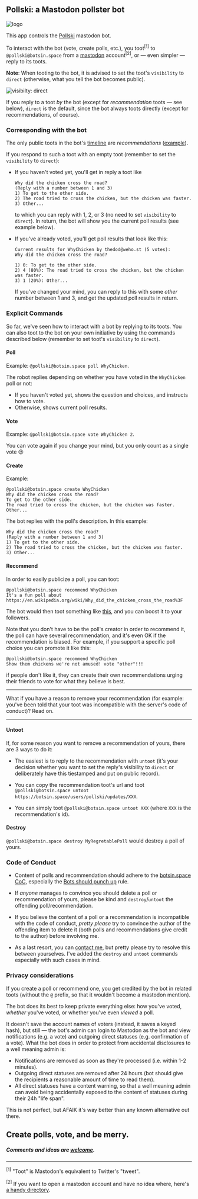 ## Pollski: a Mastodon pollster bot

![logo](https://cdn.glitch.com/f0a98492-b168-4c48-9546-fc6646c830fb%2Fpollski.png?1496420994865)

This app controls the [Pollski](https://botsin.space/@pollski) mastodon bot.

To interact with the bot (vote, create polls, etc.), you toot<sup>[1]</sup> to
`@pollski@botsin.space` from a
[mastodon](https://en.wikipedia.org/wiki/Mastodon_(software))
account<sup>[2]</sup>,
or — even simpler — reply to its toots.

**Note**: When tooting to the bot, it is advised to set the toot's `visibility` to `direct` (otherwise, what you tell the bot becomes public).

![visibilty: direct](https://cdn.glitch.com/f0a98492-b168-4c48-9546-fc6646c830fb%2Fvisibility-direct.jpg?1496750777298)

If you reply to a toot *by* the bot (except for *recommendation* toots — see below), `direct` is the default, since the bot always toots directly (except for recommendations, of course).

### Corresponding with the bot

The only public toots in the bot's [timeline](https://botsin.space/@pollski/) are *recommendations* ([example](https://botsin.space/@pollski/202074)).

If you respond to such a toot with an empty toot (remember to set the `visibility` to `direct`):

* If you haven't voted yet, you'll get in reply a toot like
  ```
  Why did the chicken cross the road?
  (Reply with a number between 1 and 3)
  1) To get to the other side.
  2) The road tried to cross the chicken, but the chicken was faster.
  3) Other...
  ```
  to which you can reply with 1, 2, or 3
  (no need to set `visibility` to `direct`).
  In return, the bot will show you the current poll results
  (see example below).
  
* If you've already voted, you'll get poll results that look like this:
  ```
  Current results for WhyChicken by thedod@weho.st (5 votes):
  Why did the chicken cross the road?

  1) 0: To get to the other side.
  2) 4 (80%): The road tried to cross the chicken, but the chicken was faster.
  3) 1 (20%): Other...
  ```
  If you've changed your mind, you can reply to this with some *other* number
  between 1 and 3, and get the updated poll results in return.
  
### Explicit Commands

So far, we've seen how to interact with a bot by replying to its toots.
You can also toot to the bot on your own initiative by using the commands described below (remember to set toot's `visibility` to `direct`).

#### Poll
Example: `@pollski@botsin.space poll WhyChicken`.

The robot replies depending on whether you have voted in the `WhyChicken` poll or not:

* If you haven't voted yet, shows the question and choices,
  and instructs how to vote.
* Otherwise, shows current poll results.

#### Vote
Example: `@pollski@botsin.space vote WhyChicken 2`.

You can vote again if you change your mind, but you only count as a single vote 😉

#### Create

Example:

```
@pollski@botsin.space create WhyChicken
Why did the chicken cross the road?
To get to the other side.
The road tried to cross the chicken, but the chicken was faster.
Other...
```

The bot replies with the poll's description. In this example:

```
Why did the chicken cross the road?
(Reply with a number between 1 and 3)
1) To get to the other side.
2) The road tried to cross the chicken, but the chicken was faster.
3) Other...
```

#### Recommend

In order to easily publicize a poll, you can toot:

```
@pollski@botsin.space recommend WhyChicken
It's a fun poll about https://en.wikipedia.org/wiki/Why_did_the_chicken_cross_the_road%3F
```

The bot would then toot something like [this](https://botsin.space/@pollski/202074), and you can boost it to your followers.

Note that you don't have to be the poll's creator in order to recommend it,
the poll can have several recommendation, and it's even OK if the
recommendation is biased.
For example, if you support a specific poll choice you can promote it like this:

```
@pollski@botsin.space recommend WhyChicken
Show them chickens we're not amused! vote "other"!!!
```
if people don't like it, they can create their own recommendations urging
their friends to vote for what they believe is best.

----

What if you have a reason to remove your recommendation (for example:
you've been told that your toot was incompatible with the server's code
of conduct)? Read on.

----

#### Untoot

If, for some reason you want to remove a recommendation of yours,
there are 3 ways to do it:

* The easiest is to reply to the recommendation with `untoot`
  (it's your decision whether you want to set the reply's visibility
  to `direct` or deliberately have this tiestamped and put
  on public record).
  
* You can copy the recommendation toot's url and toot
  `@pollski@botsin.space untoot https://botsin.space/users/pollski/updates/XXX`.
  
* You can simply toot `@pollski@botsin.space untoot XXX`
  (where `XXX` is the recommendation's id).
  
#### Destroy

`@pollski@botsin.space destroy MyRegretablePoll` would destroy a poll of yours.

### Code of Conduct

* Content of polls and recommendation should adhere to the
  [botsin.space CoC](https://botsin.space/about/more), especially the
  [Bots should punch up](https://www.crummy.com/2013/11/27/0)
  rule.

* If *anyone* manages to convince you should delete a poll or recommendation
  of yours, please be kind and `destroy`/`untoot` the
  offending poll/recommendation.
  
* If you believe the content of a poll or a recommendation is incompatible
  with the code of conduct, *pretty please* try to convince the author of the
  offending item to delete it (both polls and recommendations give credit
  to the author) before involving me.
  
* As a last resort, you can [contact me](https://thedod.github.io/#Contact),
  but pretty please try to resolve this between yourselves. I've added the
  `destroy` and `untoot` commands especially with such cases in mind.

### Privacy considerations

If you create a poll or recommend one, you get credited by the bot in related toots (without the `@` prefix, so that it wouldn't become a mastodon mention).

The bot does its best to keep private everything else: how you've voted, *whether* you've voted, or whether you've even *viewed* a poll.

It doesn't save the account names of voters (instead, it saves a keyed hash), but still — the bot's admin can login to Mastodon as the bot and view notifications (e.g. a vote) and outgoing direct statuses (e.g. confirmation of a vote). What the bot does in order to protect from accidental disclosures to a well meaning admin is:

* Notifications are removed as soon as they're processed
  (i.e. within 1-2 minutes).
* Outgoing direct statuses are removed after 24 hours
  (bot should give the recipients a reasonable amount of time to read them).
* All direct statuses have a content warning, so that a well meaning admin
  can avoid being accidentally exposed to the content of statuses during their
  24h "life span".

This is not perfect, but AFAIK it's way better than any known alternative out there.

## Create polls, vote, and be merry.

##### Comments and ideas are [welcome](https://thedod.github.io/#Contact).

----

<sup>[1]</sup> "Toot" is Mastodon's equivalent to Twitter's "tweet".

<sup>[2]</sup> If you want to open
a mastodon account and have no idea where, here's
[a handy directory](https://instances.mastodon.xyz/).
